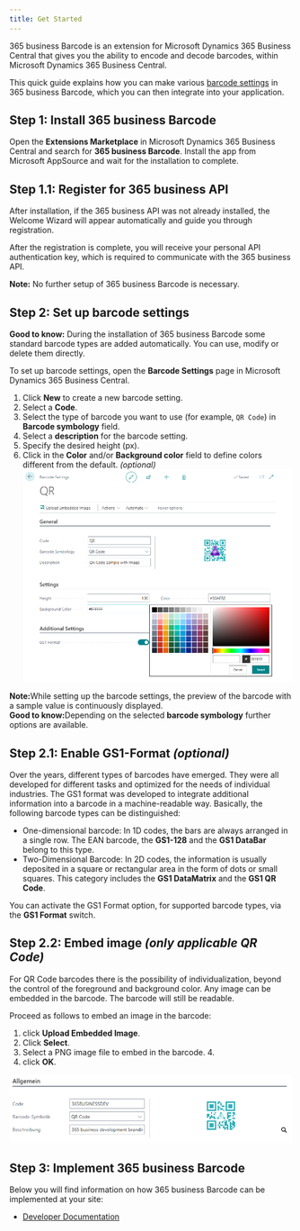 ```yaml
---
title: Get Started
---
```

365 business Barcode is an extension for Microsoft Dynamics 365 Business Central that gives you the ability to encode and decode barcodes, within Microsoft Dynamics 365 Business Central.

This quick guide explains how you can make various [barcode settings](barcode-settings.md) in 365 business Barcode, which you can then integrate into your application.

## Step 1: Install 365 business Barcode

Open the **Extensions Marketplace** in Microsoft Dynamics 365 Business Central and search for **365 business Barcode**. Install the app from Microsoft AppSource and wait for the installation to complete.

## Step 1.1: Register for 365 business API

After installation, if the 365 business API was not already installed, the Welcome Wizard will appear automatically and guide you through registration.

After the registration is complete, you will receive your personal API authentication key, which is required to communicate with the 365 business API.<br>

<div class="alert alert-info">
    <i class="fa-duotone fa-thin fa-lightbulb fa-lg" style="--fa-secondary-color: #00b7c3; --fa-primary-color: #111111;"></i> <strong>Note:</strong> No further setup of 365 business Barcode is necessary.
</div>

## Step 2: Set up barcode settings

<div class="alert alert-info">
    <i class="fa-duotone fa-thin fa-lightbulb fa-lg" style="--fa-secondary-color: #00b7c3; --fa-primary-color: #111111;"></i> <strong>Good to know:</strong> During the installation of 365 business Barcode some standard barcode types are added automatically. You can use, modify or delete them directly.
</div>

To set up barcode settings, open the **Barcode Settings** page in Microsoft Dynamics 365 Business Central.

 1. Click **New** to create a new barcode setting.
 2. Select a **Code**. 
 3. Select the type of barcode you want to use (for example, `QR Code`) in **Barcode symbology** field.
 4. Select a **description** for the barcode setting.
 5. Specify the desired height (px).
 6. Click in the **Color** and/or **Background color** field to define colors different from the default. _(optional)_<br>![Color Picker](/assets/images/365-business-barcode/5c299f7b1b93a3b1b6c71d46c162491a9264e72fb4d66f9e435a182684624243.png)

<div class="alert alert-info">
    <i class="fa-duotone fa-thin fa-lightbulb fa-lg" style="--fa-secondary-color: #00b7c3; --fa-primary-color: #111111;"></i> <strong>Note:</strong>While setting up the barcode settings, the preview of the barcode with a sample value is continuously displayed.
</div>

<div class="alert alert-notice">
    <i class="fa-light fa-hand-point-up fa-lg" style="--fa-secondary-color: #FF0000; --fa-primary-color: #111111; --fa-secondary-opacity: 0.7"></i> <strong>Good to know:</strong>Depending on the selected <b>barcode symbology</b> further options are available.
</div>

## Step 2.1: Enable GS1-Format _(optional)_

Over the years, different types of barcodes have emerged. They were all developed for different tasks and optimized for the needs of individual industries. The GS1 format was developed to integrate additional information into a barcode in a machine-readable way.
Basically, the following barcode types can be distinguished:

 - One-dimensional barcode: In 1D codes, the bars are always arranged in a single row. The EAN barcode, the **GS1-128** and the **GS1 DataBar** belong to this type.
 - Two-Dimensional Barcode: In 2D codes, the information is usually deposited in a square or rectangular area in the form of dots or small squares. This category includes the **GS1 DataMatrix** and the **GS1 QR Code**.

You can activate the GS1 Format option, for supported barcode types, via the **GS1 Format** switch.

## Step 2.2: Embed image _(only applicable QR Code)_

For QR Code barcodes there is the possibility of individualization, beyond the control of the foreground and background color. Any image can be embedded in the barcode. The barcode will still be readable.

Proceed as follows to embed an image in the barcode:

 1. click **Upload Embedded Image**.
 2. Click **Select**.
 3. Select a PNG image file to embed in the barcode. 4.
 4. click **OK**.

![QR Code with embedded image](/assets/images/365-business-barcode/953eae17f991ea69d2c1ae2559bfedd8566a13203981bdeed545e2f4a976c2fe.png)  

## Step 3: Implement 365 business Barcode

Below you will find information on how 365 business Barcode can be implemented at your site:

 - [Developer Documentation](../../al-developer/365businessbarcode/readme.md)